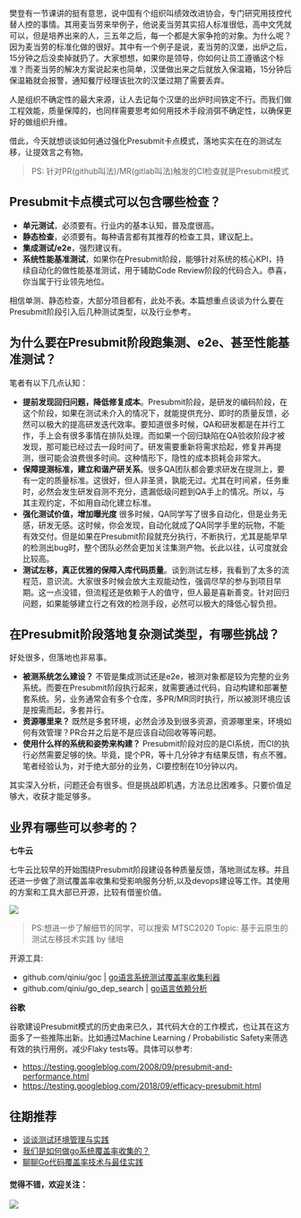樊登有一节课讲的挺有意思，说中国有个组织叫绩效改进协会，专门研究用技控代替人控的事情。其用麦当劳来举例子，他说麦当劳其实招人标准很低，高中文凭就可以，但是培养出来的人，三五年之后，每一个都是大家争抢的对象。为什么呢？因为麦当劳的标准化做的很好。其中有一个例子是说，麦当劳的汉堡，出炉之后，15分钟之后没卖掉就扔了。大家想想，如果你是领导，你如何让员工遵循这个标准？而麦当劳的解决方案说起来也简单，汉堡做出来之后就放入保温箱，15分钟后保温箱就会报警，通知餐厅经理该批次的汉堡过期了需要丢弃。

人是组织不确定性的最大来源，让人去记每个汉堡的出炉时间铁定不行。而我们做工程效能，质量保障的，也同样需要思考如何用技术手段消弭不确定性，以确保更好的做组织升维。

借此，今天就想谈谈如何通过强化Presubmit卡点模式，落地实实在在的测试左移，让提效言之有物。

> PS: 针对PR(github叫法)/MR(gitlab叫法)触发的CI检查就是Presubmit模式 

## Presubmit卡点模式可以包含哪些检查？

* **单元测试**，必须要有。行业内的基本认知，普及度很高。
* **静态检查**，必须要有。每种语言都有其推荐的检查工具，建议配上。
* **集成测试/e2e**，强烈建议有。
* **系统性能基准测试**，如果你在Presubmit阶段，能够针对系统的核心KPI，持续自动化的做性能基准测试，用于辅助Code Review阶段的代码合入。恭喜，你当属于行业领先地位。

相信单测、静态检查，大部分项目都有，此处不表。本篇想重点谈谈为什么要在Presubmit阶段引入后几种测试类型，以及行业参考。

## 为什么要在Presubmit阶段跑集测、e2e、甚至性能基准测试？

笔者有以下几点认知：

* **提前发现回归问题，降低修复成本**。Presubmit阶段，是研发的编码阶段，在这个阶段，如果在测试未介入的情况下，就能提供充分、即时的质量反馈，必然可以极大的提高研发迭代效率。要知道很多时候，QA和研发都是在并行工作，手上会有很多事情在排队处理。而如果一个回归缺陷在QA验收阶段才被发现，那可能已经过去一段时间了。研发需要重新将需求拾起，修复并再提测，很可能会浪费很多时间。这种情形下，隐性的成本损耗会非常大。
* **保障提测标准，建立和谐产研关系**。很多QA团队都会要求研发在提测上，要有一定的质量标准。这很好，但人非圣贤，孰能无过。尤其在时间紧，任务重时，必然会发生研发自测不充分，遗漏低级问题到QA手上的情况。所以，与其主观约定，不如用自动化建立标准。
* **强化测试价值，增加曝光度** 很多时候，QA同学写了很多自动化，但是业务无感，研发无感。这时候，你会发现，自动化就成了QA同学手里的玩物，不能有效交付。但是如果在Presubmit阶段就充分执行，不断执行，尤其是能早早的检测出bug时，整个团队必然会更加关注集测产物。长此以往，认可度就会比较高。
* **测试左移，真正优雅的保障入库代码质量**。谈到测试左移，我看到了太多的流程范，意识流。大家很多时候会放大主观能动性，强调尽早的参与到项目早期。这一点没错，但流程还是依赖于人的值守，但人最是喜新善变。针对回归问题，如果能够建立行之有效的检测手段，必然可以极大的降低心智负担。

## 在Presubmit阶段落地复杂测试类型，有哪些挑战？

好处很多，但落地也非易事。

* **被测系统怎么建设？** 不管是集成测试还是e2e，被测对象都是较为完整的业务系统。而要在Presubmit阶段执行起来，就需要通过代码，自动构建和部署整套系统。另，业务通常会有多个仓库，多PR/MR同时执行，所以被测环境应该是按需而起，多套并行。
* **资源哪里来？** 既然是多套环境，必然会涉及到很多资源，资源哪里来，环境如何有效管理？PR合并之后是不是应该自动回收等等问题。
* **使用什么样的系统和姿势来构建？**  Presubmit阶段对应的是CI系统，而CI的执行必然需要足够的快。毕竟，提个PR，等十几分钟才有结果反馈，有点不雅。笔者经验认为，对于绝大部分的业务，CI要控制在10分钟以内。

其实深入分析，问题还会有很多。但是挑战即机遇，方法总比困难多。只要价值足够大，收获才能足够多。

## 业界有哪些可以参考的？

**七牛云**

七牛云比较早的开始围绕Presubmit阶段建设各种质量反馈，落地测试左移。并且还进一步做了测试覆盖率收集和受影响服务分析,以及devops建设等工作。其使用的方案和工具大部已开源，比较有借鉴价值。

![](https://img2020.cnblogs.com/blog/293394/202107/293394-20210725175529927-1543778994.png)

> PS:想进一步了解细节的同学，可以搜索 MTSC2020 Topic: 基于云原生的测试左移技术实践 by 储培

开源工具:

* github.com/qiniu/goc | [go语言系统测试覆盖率收集利器](https://github.com/qiniu/goc )
* github.com/qiniu/go_dep_search |  [go语言依赖分析](https://github.com/qiniu/go_dep_search )

**谷歌**

谷歌建设Presubmit模式的历史由来已久，其代码大仓的工作模式，也让其在这方面多了一些推陈出新。比如通过Machine Learning / Probabilistic Safety来筛选有效的执行用例，减少Flaky tests等。具体可以参考:
* https://testing.googleblog.com/2008/09/presubmit-and-performance.html
* https://testing.googleblog.com/2018/09/efficacy-presubmit.html

## 往期推荐

* [谈谈测试环境管理与实践 ](https://www.cnblogs.com/jinsdu/p/14736491.html)
* [我们是如何做go系统覆盖率收集的？](https://www.cnblogs.com/jinsdu/p/12240909.html)
* [聊聊Go代码覆盖率技术与最佳实践 ](https://www.cnblogs.com/jinsdu/p/13941773.html)


#### 觉得不错，欢迎关注：

![](https://img2018.cnblogs.com/blog/293394/202001/293394-20200129180656049-636977129.jpg)